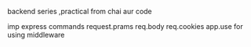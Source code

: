 backend series ,practical from chai aur code

imp express commands
request.prams
req.body
req.cookies
app.use for using middleware


